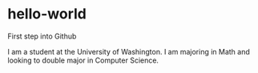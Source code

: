 # hello-world
First step into Github

I am a student at the University of Washington. I am majoring in Math and looking to double major in Computer Science.

